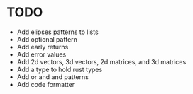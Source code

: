 # TODO

- Add elipses patterns to lists
- Add optional pattern
- Add early returns
- Add error values
- Add 2d vectors, 3d vectors, 2d matrices, and 3d matrices
- Add a type to hold rust types
- Add or and and patterns
- Add code formatter
